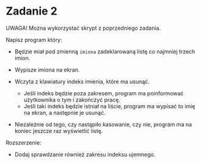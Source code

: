 # Zadanie 2

UWAGA! Można wykorzystać skrypt z poprzedniego zadania.

Napisz program który:
- Będzie miał pod zmienną `imiona` zadeklarowaną listę co najmniej trzech imion.
- Wypisze imiona na ekran.

- Wczyta z klawiatury indeks imienia, które ma usunąć.
  - Jeśli indeks będzie poza zakresem, program ma poinformować użytkownika o tym i zakończyć pracę.
  - Jeśli taki indeks będzie istniał na liście, program ma wypisać to imię na ekran, a następnie je usunąć.

- Niezależnie od tego, czy nastąpiło kasowanie, czy nie, program ma na koniec jeszcze raz wyświetlić listę.

Rozszerzenie:
- Dodaj sprawdzanie również zakresu indeksu ujemnego.